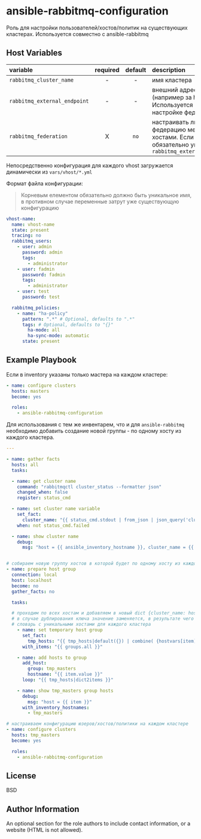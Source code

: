 ansible-rabbitmq-configuration
=========

Роль для настройки пользователей/хостов/политик на существующих кластерах. Используется совместно с ansible-rabbitmq


Host Variables
--------------

| variable | required | default | description |
| :------  | :-----:  | :-----: | :---------- |
| `rabbitmq_cluster_name` | - | - | имя кластера |
| `rabbitmq_external_endpoint` | - | - | внешний адрес кластера (например за haproxy). Используется при настройке федерации.
| `rabbitmq_federation` | X | `no` | настраивать ли федерацию между хостами. Если влючено, то обязательно указание `rabbitmq_external_endpoint` |

Непосредственно конфигурация для каждого vhost загружается динамически из `vars/vhost/*.yml`

Формат файла конфигурации:

> Корневым елементом обязательно должно быть уникальное имя, в противном случае
> переменные затрут уже существующую конфигурацию


```yaml
vhost-name:
  name: vhost-name
  state: present
  tracing: no
  rabbitmq_users:
    - user: admin
      password: admin
      tags:
        - administrator
    - user: fadmin
      password: fadmin
      tags:
        - administrator
    - user: test
      password: test

  rabbitmq_policies:
    - name: "ha-policy"
      pattern: ".*" # Optional, defaults to ".*"
      tags: # Optional, defaults to "{}"
        ha-mode: all
        ha-sync-mode: automatic
      state: present

```




Example Playbook
----------------

Если в inventory указаны только мастера на каждом кластере:

```yaml
- name: configure clusters
  hosts: masters
  become: yes

  roles:
    - ansible-rabbitmq-configuration
```

Для использования с тем же инвентарем, что и для `ansible-rabbitmq` необходимо добавить создание новой группы - по одному хосту из каждого кластера.

```yaml
---

- name: gather facts
  hosts: all
  tasks:

  - name: get cluster name
    command: "rabbitmqctl cluster_status --formatter json"
    changed_when: false
    register: status_cmd

  - name: set cluster name variable
    set_fact:
      cluster_name: "{{ status_cmd.stdout | from_json | json_query('cluster_name') }}"
    when: not status_cmd.failed

  - name: show cluster name
    debug:
      msg: "host = {{ ansible_inventory_hostname }}, cluster_name = {{ cluster_name }}"


# собираем новую группу хостов в которой будет по одному хосту из каждого кластера
- name: prepare host group
  connection: local
  host: localhost
  become: no
  gather_facts: no

  tasks:

  # проходим по всех хостам и добавляем в новый dict {cluster_name: hostname}
  # в случае дублирования ключа значение заменяется, в результате чего получаем
  # словарь с уникальными хостами для каждого кластера
    - name: set temporary host group
      set_fact:
        tmp_hosts: "{{ tmp_hosts|default({}) | combine( {hostvars[item].cluster_name : item} ) }}"
      with_items: "{{ groups.all }}"

    - name: add hosts to group
      add_host:
        group: tmp_masters
        hostname: "{{ item.value }}"
      loop: "{{ tmp_hosts|dict2items }}"

    - name: show tmp_masters group hosts
      debug:
        msg: "host = {{ item }}"
      with_inventory_hostnames:
        - tmp_masters

# настраиваем конфигурацию юзеров/хостов/политики на каждом кластере
- name: configure clusters
  hosts: tmp_masters
  become: yes

  roles:
    - ansible-rabbitmq-configuration

```

License
-------

BSD

Author Information
------------------

An optional section for the role authors to include contact information, or a website (HTML is not allowed).

